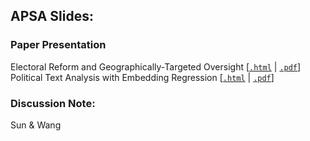 

## APSA Slides:

### Paper Presentation
 
Electoral Reform and Geographically-Targeted Oversight [<a href="https://raw.githack.com/davidycliao/apsa2025/main/electoral_reform_slides.html" target="_blank">`.html`</a> | <a href="https://raw.githack.com/davidycliao/apsa2025/main/electoral_reform_slides.pdf" target="_blank">`.pdf`</a>]
Political Text Analysis with Embedding Regression [<a href="https://raw.githack.com/davidycliao/apsa2025/main/political_text_slides.html" target="_blank">`.html`</a> | <a href="https://raw.githack.com/davidycliao/apsa2025/main/political_text_slides.pdf" target="_blank">`.pdf`</a>]

### Discussion Note:

Sun & Wang